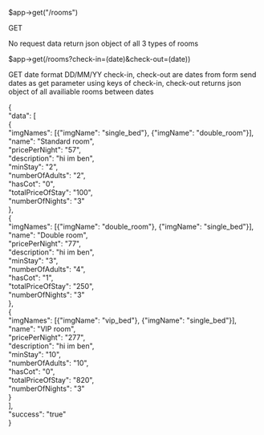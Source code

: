$app->get("/rooms")

GET

No request data return json object of all 3 types of rooms

$app->get(/rooms?check-in=(date)&check-out=(date))

GET
date format DD/MM/YY
check-in, check-out are dates from form
send dates as get parameter using keys of check-in, check-out
returns json object of all availiable rooms between dates

{<br>
  "data": [<br>
    {<br>
      "imgNames": [{"imgName": "single_bed"}, {"imgName": "double_room"}],<br>
      "name": "Standard room",<br>
      "pricePerNight": "57",<br>
      "description": "hi im ben",<br>
      "minStay": "2",<br>
      "numberOfAdults": "2",<br>
      "hasCot": "0",<br>
      "totalPriceOfStay": "100",<br>
      "numberOfNights": "3"<br>
    },<br>
    {<br>
      "imgNames": [{"imgName": "double_room"}, {"imgName": "single_bed"}],<br>
      "name": "Double room",<br>
      "pricePerNight": "77",<br>
      "description": "hi im ben",<br>
      "minStay": "3",<br>
      "numberOfAdults": "4",<br>
      "hasCot": "1",<br>
      "totalPriceOfStay": "250",<br>
      "numberOfNights": "3"<br>
    },<br>
    {<br>
      "imgNames": [{"imgName": "vip_bed"}, {"imgName": "single_bed"}],<br>
      "name": "VIP room",<br>
      "pricePerNight": "277",<br>
      "description": "hi im ben",<br>
      "minStay": "10",<br>
      "numberOfAdults": "10",<br>
      "hasCot": "0",<br>
      "totalPriceOfStay": "820",<br>
      "numberOfNights": "3"<br>
    }<br>
  ],<br>
  "success": "true"<br>
}<br>
